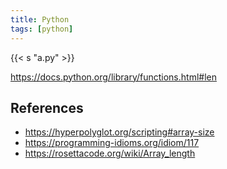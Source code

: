 ```yaml
---
title: Python
tags: [python]
---
```


{{< s "a.py" >}}

<https://docs.python.org/library/functions.html#len>

## References

- <https://hyperpolyglot.org/scripting#array-size>
- <https://programming-idioms.org/idiom/117>
- <https://rosettacode.org/wiki/Array_length>
